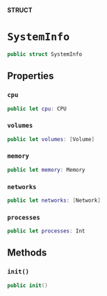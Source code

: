 **STRUCT**

# `SystemInfo`

```swift
public struct SystemInfo
```

## Properties
### `cpu`

```swift
public let cpu: CPU
```

### `volumes`

```swift
public let volumes: [Volume]
```

### `memory`

```swift
public let memory: Memory
```

### `networks`

```swift
public let networks: [Network]
```

### `processes`

```swift
public let processes: Int
```

## Methods
### `init()`

```swift
public init()
```
